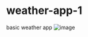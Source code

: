 # weather-app-1
basic weather app 
![image](https://user-images.githubusercontent.com/109796754/207026309-2e4a1338-93a1-44b1-9379-a569097d5ec0.png)
